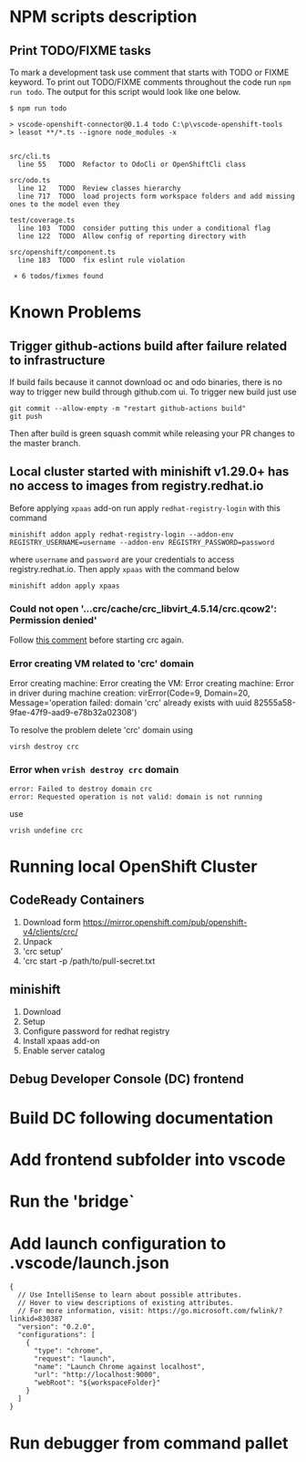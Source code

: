 # NPM scripts description

## Print TODO/FIXME tasks

To mark a development task use comment that starts with TODO or FIXME keyword.
To print out TODO/FIXME comments throughout the code run `npm run todo`. The output for this script would look like one below.

``` todo
$ npm run todo

> vscode-openshift-connector@0.1.4 todo C:\p\vscode-openshift-tools
> leasot **/*.ts --ignore node_modules -x


src/cli.ts
  line 55   TODO  Refactor to OdoCli or OpenShiftCli class

src/odo.ts
  line 12   TODO  Review classes hierarchy
  line 717  TODO  load projects form workspace folders and add missing ones to the model even they

test/coverage.ts
  line 103  TODO  consider putting this under a conditional flag
  line 122  TODO  Allow config of reporting directory with

src/openshift/component.ts
  line 183  TODO  fix eslint rule violation

 × 6 todos/fixmes found
```

# Known Problems

## Trigger github-actions build after failure related to infrastructure

If build fails because it cannot download oc and odo binaries, there is no way to trigger new
build through github.com ui. To trigger new build just use

```
git commit --allow-empty -m "restart github-actions build"
git push
```

Then after build is green squash commit while releasing your PR changes to the master branch.

## Local cluster started with minishift v1.29.0+ has no access to images from registry.redhat.io

Before applying `xpaas` add-on run apply `redhat-registry-login` with this command

`minishift addon apply redhat-registry-login --addon-env REGISTRY_USERNAME=username --addon-env REGISTRY_PASSWORD=password`

where `username` and `password` are your credentials to access registry.redhat.io.
Then apply `xpaas` with the command below

`minishift addon apply xpaas`

### Could not open '...crc/cache/crc_libvirt_4.5.14/crc.qcow2': Permission denied'

Follow [this comment](https://github.com/code-ready/crc/issues/1578#issuecomment-706323186) before starting crc again.

### Error creating VM related to 'crc' domain

Error creating machine: Error creating the VM: Error creating machine: Error in driver during machine creation: virError(Code=9, Domain=20, Message='operation failed: domain 'crc' already exists with uuid 82555a58-9fae-47f9-aad9-e78b32a02308')

To resolve the problem delete 'crc' domain using

`virsh destroy crc`

### Error when `vrish destroy crc` domain 

```virsh # destroy crc
error: Failed to destroy domain crc
error: Requested operation is not valid: domain is not running
```

use

`vrish undefine crc`

# Running local OpenShift Cluster

## CodeReady Containers

1. Download form https://mirror.openshift.com/pub/openshift-v4/clients/crc/
2. Unpack
3. 'crc setup'
4. 'crc start -p /path/to/pull-secret.txt

## minishift

1. Download
2. Setup
3. Configure password for redhat registry
4. Install xpaas add-on
5. Enable server catalog

## Debug Developer Console (DC) frontend

# Build DC following documentation
# Add frontend subfolder into vscode
# Run the 'bridge`
# Add launch configuration to .vscode/launch.json

```
{
  // Use IntelliSense to learn about possible attributes.
  // Hover to view descriptions of existing attributes.
  // For more information, visit: https://go.microsoft.com/fwlink/?linkid=830387
  "version": "0.2.0",
  "configurations": [
    {
      "type": "chrome",
      "request": "launch",
      "name": "Launch Chrome against localhost",
      "url": "http://localhost:9000",
      "webRoot": "${workspaceFolder}"
    }
  ]
}
```
# Run debugger from command pallet
